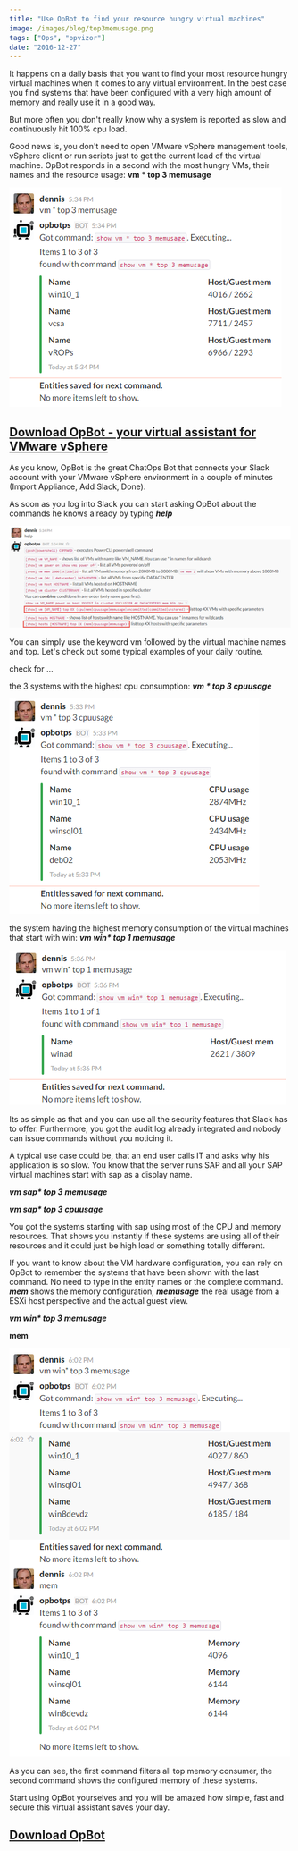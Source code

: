 ```yaml
---
title: "Use OpBot to find your resource hungry virtual machines"
image: /images/blog/top3memusage.png
tags: ["Ops", "opvizor"]
date: "2016-12-27"
---
```


It happens on a daily basis that you want to find your most resource hungry virtual machines when it comes to any virtual environment. In the best case you find systems that have been configured with a very high amount of memory and really use it in a good way.

But more often you don't really know why a system is reported as slow and continuously hit 100% cpu load.

Good news is, you don't need to open VMware vSphere management tools, vSphere client or run scripts just to get the current load of the virtual machine. OpBot responds in a second with the most hungry VMs, their names and the resource usage: **vm \* top 3 memusage**

[![OpBot find hungry virtual machines](/images/blog/top3memusage.png)](http://try.opvizor.com/opbot)

## [Download OpBot - your virtual assistant for VMware vSphere](http://try.opvizor.com/opbot)

As you know, OpBot is the great ChatOps Bot that connects your Slack account with your VMware vSphere environment in a couple of minutes (Import Appliance, Add Slack, Done). 

As soon as you log into Slack you can start asking OpBot about the commands he knows already by typing _**help**_

![OpBot help](/images/blog/help_topxx.png)

You can simply use the keyword vm followed by the virtual machine names and top. Let's check out some typical examples of your daily routine.

check for ...

the 3 systems with the highest cpu consumption: _**vm \* top 3 cpuusage**_

![OpBot vm top CPU usage](/images/blog/top3_cpuusage-1.png)

the system having the highest memory consumption of the virtual machines that start with win: _**vm win\* top 1 memusage**_

![OpBot Windows systems memory usage](/images/blog/topwin-1.png)

Its as simple as that and you can use all the security features that Slack has to offer. Furthermore, you got the audit log already integrated and nobody can issue commands without you noticing it.

A typical use case could be, that an end user calls IT and asks why his application is so slow. You know that the server runs SAP and all your SAP virtual machines start with sap as a display name.

_**vm sap\* top 3 memusage**_

_**vm sap\* top 3 cpuusage**_

You got the systems starting with sap using most of the CPU and memory resources. That shows you instantly if these systems are using all of their resources and it could just be high load or something totally different.

If you want to know about the VM hardware configuration, you can rely on OpBot to remember the systems that have been shown with the last command. No need to type in the entity names or the complete command. _**mem**_ shows the memory configuration, **_memusage_** the real usage from a ESXi host perspective and the actual guest view.

_**vm win\* top 3 memusage**_

**mem**

![virtual machine memory configuration](/images/blog/memusage_mem.png)

As you can see, the first command filters all top memory consumer, the second command shows the configured memory of these systems.

Start using OpBot yourselves and you will be amazed how simple, fast and secure this virtual assistant saves your day.

## [Download OpBot](http://try.opvizor.com/opbot)
